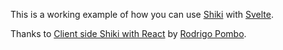 This is a working example of how you can use [Shiki](https://github.com/shikijs/shiki) with [Svelte](https://github.com/sveltejs/svelte).

Thanks to [Client side Shiki with React](https://codesandbox.io/s/ul66q) by [Rodrigo Pombo](https://codesandbox.io/u/pomber).
